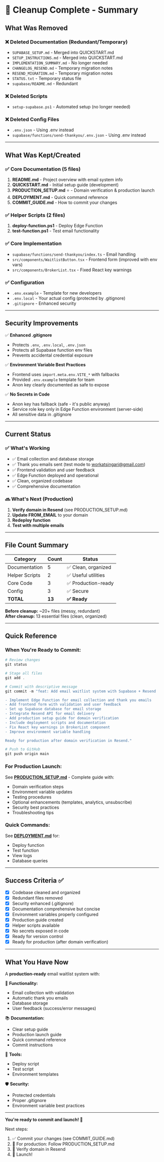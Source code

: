 # 🎉 Cleanup Complete - Summary

## What Was Removed

### ❌ Deleted Documentation (Redundant/Temporary)
- `SUPABASE_SETUP.md` - Merged into QUICKSTART.md
- `SETUP_INSTRUCTIONS.md` - Merged into QUICKSTART.md  
- `IMPLEMENTATION_SUMMARY.md` - No longer needed
- `CHANGELOG_RESEND.md` - Temporary migration notes
- `RESEND_MIGRATION.md` - Temporary migration notes
- `STATUS.txt` - Temporary status file
- `supabase/README.md` - Redundant

### ❌ Deleted Scripts
- `setup-supabase.ps1` - Automated setup (no longer needed)

### ❌ Deleted Config Files
- `.env.json` - Using .env instead
- `supabase/functions/send-thankyou/.env.json` - Using .env instead

---

## What Was Kept/Created

### ✅ Core Documentation (5 files)
1. **README.md** - Project overview with email system info
2. **QUICKSTART.md** - Initial setup guide (development)
3. **PRODUCTION_SETUP.md** ⭐ - Domain verification & production launch
4. **DEPLOYMENT.md** - Quick command reference
5. **COMMIT_GUIDE.md** - How to commit your changes

### ✅ Helper Scripts (2 files)
1. **deploy-function.ps1** - Deploy Edge Function
2. **test-function.ps1** - Test email functionality

### ✅ Core Implementation
- `supabase/functions/send-thankyou/index.ts` - Email handling
- `src/components/WaitlistButton.tsx` - Frontend form (improved with env vars)
- `src/components/BrokerList.tsx` - Fixed React key warnings

### ✅ Configuration
- `.env.example` - Template for new developers
- `.env.local` - Your actual config (protected by .gitignore)
- `.gitignore` - Enhanced security

---

## Security Improvements

✅ **Enhanced .gitignore**
- Protects `.env`, `.env.local`, `.env.json`
- Protects all Supabase function env files
- Prevents accidental credential exposure

✅ **Environment Variable Best Practices**
- Frontend uses `import.meta.env.VITE_*` with fallbacks
- Provided `.env.example` template for team
- Anon key clearly documented as safe to expose

✅ **No Secrets in Code**
- Anon key has fallback (safe - it's public anyway)
- Service role key only in Edge Function environment (server-side)
- All sensitive data in .gitignore

---

## Current Status

### ✅ What's Working
- ✅ Email collection and database storage
- ✅ Thank you emails sent (test mode to workatsingari@gmail.com)
- ✅ Frontend validation and user feedback
- ✅ Edge Function deployed and operational
- ✅ Clean, organized codebase
- ✅ Comprehensive documentation

### 🔜 What's Next (Production)
1. **Verify domain in Resend** (see PRODUCTION_SETUP.md)
2. **Update FROM_EMAIL** to your domain
3. **Redeploy function**
4. **Test with multiple emails**

---

## File Count Summary

| Category | Count | Status |
|----------|-------|--------|
| Documentation | 5 | ✅ Clean, organized |
| Helper Scripts | 2 | ✅ Useful utilities |
| Core Code | 3 | ✅ Production-ready |
| Config | 3 | ✅ Secure |
| **TOTAL** | **13** | **✅ Ready** |

**Before cleanup:** ~20+ files (messy, redundant)  
**After cleanup:** 13 essential files (clean, organized)

---

## Quick Reference

### When You're Ready to Commit:
```powershell
# Review changes
git status

# Stage all files
git add .

# Commit with descriptive message
git commit -m "feat: Add email waitlist system with Supabase + Resend

- Implement Edge Function for email collection and thank you emails
- Add frontend form with validation and user feedback
- Set up Supabase database for email storage
- Integrate Resend API for email delivery
- Add production setup guide for domain verification
- Include deployment scripts and documentation
- Fix React key warnings in BrokerList component
- Improve environment variable handling

Ready for production after domain verification in Resend."

# Push to GitHub
git push origin main
```

### For Production Launch:
See **[PRODUCTION_SETUP.md](./PRODUCTION_SETUP.md)** - Complete guide with:
- Domain verification steps
- Environment variable updates
- Testing procedures
- Optional enhancements (templates, analytics, unsubscribe)
- Security best practices
- Troubleshooting tips

### Quick Commands:
See **[DEPLOYMENT.md](./DEPLOYMENT.md)** for:
- Deploy function
- Test function
- View logs
- Database queries

---

## Success Criteria ✅

- [x] Codebase cleaned and organized
- [x] Redundant files removed
- [x] Security enhanced (.gitignore)
- [x] Documentation comprehensive but concise
- [x] Environment variables properly configured
- [x] Production guide created
- [x] Helper scripts available
- [x] No secrets exposed in code
- [x] Ready for version control
- [x] Ready for production (after domain verification)

---

## What You Have Now

A **production-ready** email waitlist system with:

🎯 **Functionality:**
- Email collection with validation
- Automatic thank you emails
- Database storage
- User feedback (success/error messages)

📚 **Documentation:**
- Clear setup guide
- Production launch guide
- Quick command reference
- Commit instructions

🔧 **Tools:**
- Deploy script
- Test script
- Environment templates

🛡️ **Security:**
- Protected credentials
- Proper .gitignore
- Environment variable best practices

---

**You're ready to commit and launch! 🚀**

Next steps:
1. ✅ Commit your changes (see COMMIT_GUIDE.md)
2. 🚀 For production: Follow PRODUCTION_SETUP.md
3. 📧 Verify domain in Resend
4. 🎉 Launch!
